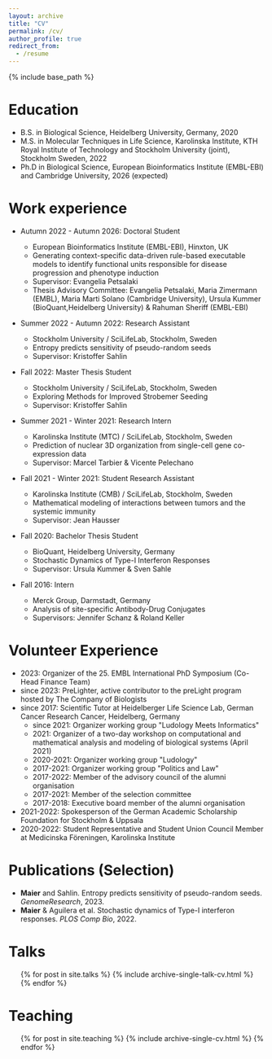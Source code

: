 ```yaml
---
layout: archive
title: "CV"
permalink: /cv/
author_profile: true
redirect_from:
  - /resume
---
```


{% include base_path %}

Education
======
* B.S. in Biological Science, Heidelberg University, Germany, 2020
* M.S. in Molecular Techniques in Life Science, Karolinska Institute, KTH Royal Institute of Technology and Stockholm University (joint), Stockholm Sweden, 2022
* Ph.D in Biological Science, European Bioinformatics Institute (EMBL-EBI) and Cambridge University, 2026 (expected)

Work experience
======

* Autumn 2022 - Autumn 2026: Doctoral Student
  * European Bioinformatics Institute (EMBL-EBI), Hinxton, UK
  * Generating context-specific data-driven rule-based executable models to identify functional units responsible for disease progression and phenotype induction
  * Supervisor: Evangelia Petsalaki
  * Thesis Advisory Committee: Evangelia Petsalaki, Maria Zimermann (EMBL), Maria Marti Solano (Cambridge University), Ursula Kummer (BioQuant,Heidelberg University) & Rahuman Sheriff (EMBL-EBI)

* Summer 2022 - Autumn 2022: Research Assistant
  * Stockholm University / SciLifeLab, Stockholm, Sweden
  * Entropy predicts sensitivity of pseudo-random seeds
  * Supervisor: Kristoffer Sahlin

* Fall 2022: Master Thesis Student
  * Stockholm University / SciLifeLab, Stockholm, Sweden
  * Exploring Methods for Improved Strobemer Seeding
  * Supervisor: Kristoffer Sahlin

* Summer 2021 - Winter 2021: Research Intern
  * Karolinska Institute (MTC) / SciLifeLab, Stockholm, Sweden
  * Prediction of nuclear 3D organization from single-cell gene co-expression data
  * Supervisor: Marcel Tarbier & Vicente Pelechano

* Fall 2021 - Winter 2021: Student Research Assistant
  * Karolinska Institute (CMB) / SciLifeLab, Stockholm, Sweden
  * Mathematical modeling of interactions between tumors and the systemic immunity
  * Supervisor: Jean Hausser

* Fall 2020: Bachelor Thesis Student
  * BioQuant, Heidelberg University, Germany
  * Stochastic Dynamics of Type-I Interferon Responses
  * Supervisor: Ursula Kummer & Sven Sahle

* Fall 2016: Intern
  * Merck Group, Darmstadt, Germany
  * Analysis of site-specific Antibody-Drug Conjugates
  * Supervisors: Jennifer Schanz & Roland Keller
  
Volunteer Experience
======
* 2023: Organizer of the 25. EMBL International PhD Symposium (Co-Head Finance Team)
* since 2023: PreLighter, active contributor to the preLight program hosted by The Company of Biologists
* since 2017: Scientific Tutor at Heidelberger Life Science Lab, German Cancer Research Cancer, Heidelberg, Germany
  * since 2021: Organizer working group "Ludology Meets Informatics"
  * 2021: Organizer of a two-day workshop on computational and mathematical analysis and modeling of biological systems (April 2021)
  * 2020-2021: Organizer working group "Ludology"
  * 2017-2021: Organizer working group "Politics and Law"
  * 2017-2022: Member of the advisory council of the alumni organisation
  * 2017-2021: Member of the selection committee
  * 2017-2018: Executive board member of the alumni organisation
* 2021-2022: Spokesperson of the German Academic Scholarship Foundation for Stockholm & Uppsala
* 2020-2022: Student Representative and Student Union Council Member at Medicinska Föreningen, Karolinska Institute

Publications (Selection)
======
* <b>Maier</b> and Sahlin. Entropy predicts sensitivity of pseudo-random seeds. <em>GenomeResearch</em>, 2023.
* <b>Maier</b> & Aguilera et al. Stochastic dynamics of Type-I interferon responses. <em>PLOS Comp Bio</em>, 2022.
  
Talks
======
  <ul>{% for post in site.talks %}
    {% include archive-single-talk-cv.html %}
  {% endfor %}</ul>
  
Teaching
======
  <ul>{% for post in site.teaching %}
    {% include archive-single-cv.html %}
  {% endfor %}</ul>
